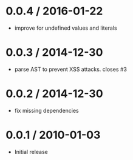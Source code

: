 
0.0.4 / 2016-01-22
==================

  * improve for undefined values and literals

0.0.3 / 2014-12-30
==================

  * parse AST to prevent XSS attacks. closes #3

0.0.2 / 2014-12-30
==================

  * fix missing dependencies

0.0.1 / 2010-01-03
==================

  * Initial release
